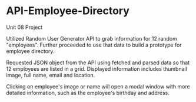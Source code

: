 # API-Employee-Directory
 
Unit 08 Project

Utilized Random User Generator API to grab information for 12 random "employees". Further proceeded to use that data to build a prototype for employee directory. 

Requested JSON object from the API using fetched and parsed data so that 12 employees are listed in a grid. Displayed information includes thumbnail image, full name, email and location.

Clicking on employee's image or name will open a modal window with more detailed information, such as the employee's birthday and address. 
